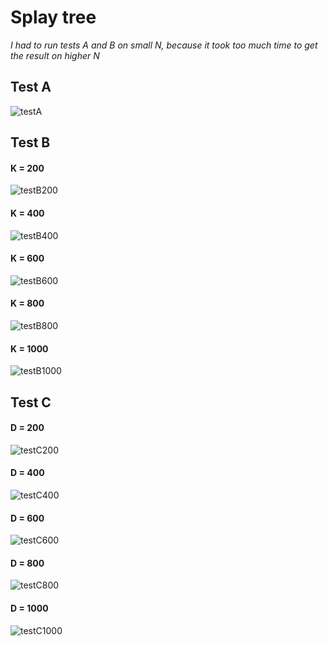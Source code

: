 Splay tree
==========

*I had to run tests A and B on small N, because it took too much time to get the result on higher N*

## Test A

![testA](graphs/test_A_graph.png)

## Test B

#### K = 200
![testB200](graphs/test_B_200.png)

#### K = 400
![testB400](graphs/test_B_400.png)

#### K = 600
![testB600](graphs/test_B_600.png)

#### K = 800
![testB800](graphs/test_B_800.png)

#### K = 1000
![testB1000](graphs/test_B_1000.png)

## Test C

#### D = 200
![testC200](graphs/test_C_200.png)

#### D = 400
![testC400](graphs/test_C_400.png)

#### D = 600
![testC600](graphs/test_C_600.png)

#### D = 800
![testC800](graphs/test_C_800.png)

#### D = 1000
![testC1000](graphs/test_C_1000.png)
